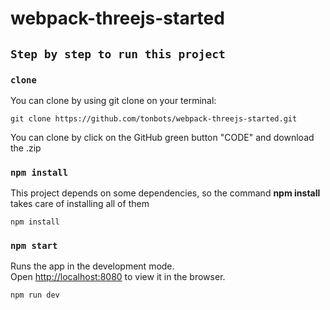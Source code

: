 # webpack-threejs-started


## `Step by step to run this project`

### `clone`
You can clone by using git clone on your terminal:

    git clone https://github.com/tonbots/webpack-threejs-started.git

You can clone by click on the GitHub green button "CODE" and download the .zip

### `npm install`
This project depends on some dependencies, so the command **npm install** takes care of installing all of them

    npm install


### `npm start`
Runs the app in the development mode.\
Open [http://localhost:8080](http://localhost:8080) to view it in the browser.

    npm run dev
